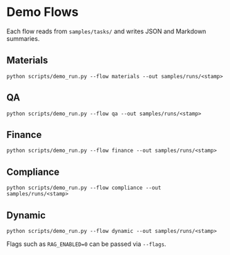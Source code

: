 # Demo Flows

Each flow reads from `samples/tasks/` and writes JSON and Markdown summaries.

## Materials
```
python scripts/demo_run.py --flow materials --out samples/runs/<stamp>
```

## QA
```
python scripts/demo_run.py --flow qa --out samples/runs/<stamp>
```

## Finance
```
python scripts/demo_run.py --flow finance --out samples/runs/<stamp>
```

## Compliance
```
python scripts/demo_run.py --flow compliance --out samples/runs/<stamp>
```

## Dynamic
```
python scripts/demo_run.py --flow dynamic --out samples/runs/<stamp>
```

Flags such as `RAG_ENABLED=0` can be passed via `--flags`.
